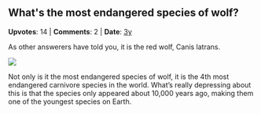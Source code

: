 ## What's the most endangered species of wolf?
    
**Upvotes**: 14 | **Comments**: 2 | **Date**: [3y](https://www.quora.com/What-s-the-most-endangered-species-of-wolf/answer/Gary-Meaney)

As other answerers have told you, it is the red wolf, Canis latrans.

![](https://qph.fs.quoracdn.net/main-qimg-a6921e6c9825a799233e3299f780bf87-lq)

Not only is it the most endangered species of wolf, it is the 4th most endangered carnivore species in the world. What’s really depressing about this is that the species only appeared about 10,000 years ago, making them one of the youngest species on Earth.

